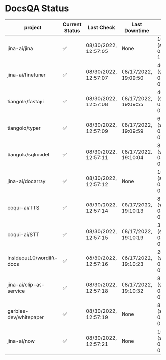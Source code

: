 # DocsQA Status

|         project         |Current Status|     Last Check     |   Last Downtime    |              % Uptime              |
|-------------------------|--------------|--------------------|--------------------|------------------------------------|
|jina-ai/jina             |✅            |08/30/2022, 12:57:05|None                |100.000 (since 08/29/2022, 11:24:14)|
|jina-ai/finetuner        |✅            |08/30/2022, 12:57:07|08/17/2022, 19:09:50|405.220 (since 08/15/2022, 07:09:42)|
|tiangolo/fastapi         |✅            |08/30/2022, 12:57:08|08/17/2022, 19:09:55|405.205 (since 08/15/2022, 07:09:42)|
|tiangolo/typer           |✅            |08/30/2022, 12:57:09|08/17/2022, 19:09:59|63.270 (since 08/15/2022, 07:09:42) |
|tiangolo/sqlmodel        |✅            |08/30/2022, 12:57:11|08/17/2022, 19:10:04|83.020 (since 08/15/2022, 07:09:42) |
|jina-ai/docarray         |✅            |08/30/2022, 12:57:12|None                |100.000 (since 08/24/2022, 01:39:12)|
|coqui-ai/TTS             |✅            |08/30/2022, 12:57:14|08/17/2022, 19:10:13|83.008 (since 08/15/2022, 07:09:42) |
|coqui-ai/STT             |✅            |08/30/2022, 12:57:15|08/17/2022, 19:10:19|386.064 (since 08/15/2022, 07:09:42)|
|insideout10/wordlift-docs|✅            |08/30/2022, 12:57:16|08/17/2022, 19:10:23|204.560 (since 08/15/2022, 07:09:42)|
|jina-ai/clip-as-service  |✅            |08/30/2022, 12:57:18|08/17/2022, 19:10:32|83.045 (since 08/15/2022, 07:09:42) |
|garbles-dev/whitepaper   |✅            |08/30/2022, 12:57:19|None                |88.087 (since 08/24/2022, 01:39:12) |
|jina-ai/now              |✅            |08/30/2022, 12:57:21|None                |100.000 (since 08/24/2022, 01:39:12)|
